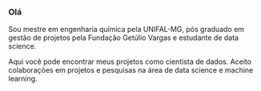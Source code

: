 ### Olá

Sou mestre em engenharia química pela UNIFAL-MG, pós graduado em  gestão de projetos pela Fundação Getúlio Vargas e estudante de data science.

Aqui você pode encontrar meus projetos como cientista de dados. Aceito colaborações em projetos e pesquisas na área de data science e machine learning. 

